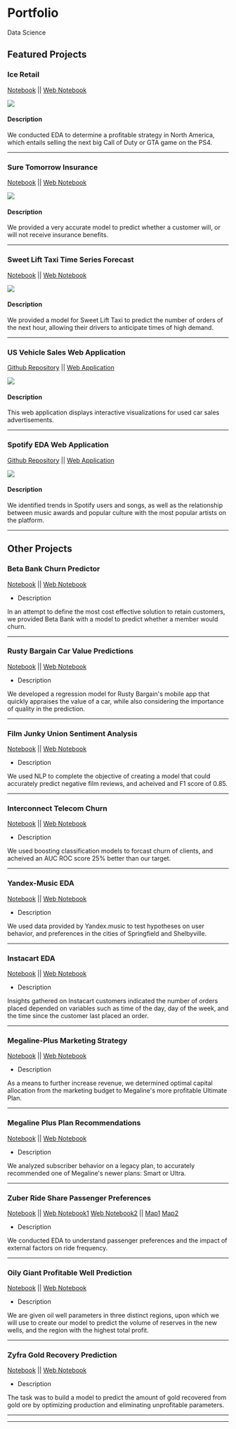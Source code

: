 # Portfolio

Data Science

## Featured Projects

### Ice Retail

[Notebook](https://github.com/jodiambra/ICE-Retail/blob/main/ICE%20Retail%20EDA.ipynb)
||
[Web Notebook](https://jodiambra.github.io/ICE-Retail-EDA/)

<img src="Images/ice8.jpeg?raw=true"/>

#### Description
We conducted EDA to determine a profitable strategy in North America, which entails selling the next big Call of Duty or GTA game on the PS4.

---
### Sure Tomorrow Insurance

[Notebook](https://github.com/jodiambra/Sure-Tomorrow-Insurance/blob/main/Sure%20Tomorrow%20Insurance.ipynb)
||
[Web Notebook](https://jodiambra.github.io/Sure-Tomorrow-Insurance-Benefits-Predictions/)

<img src="Images/sure1.jpeg?raw=true"/>

#### Description
We provided a very accurate model to predict whether a customer will, or will not receive insurance benefits. 

---
### Sweet Lift Taxi Time Series Forecast

[Notebook](https://github.com/jodiambra/Sweet-Lift-Taxi-Time-Series-Predictions/blob/main/Sweet%20Lift%20Time%20Series%20Predictions.ipynb)
||
[Web Notebook](https://jodiambra.github.io/Sweet-Lift-Taxi-Time-Series-Predictions/)

<img src="Images/sweet1.jpeg?raw=true"/>

#### Description
We provided a model for Sweet Lift Taxi to predict the number of orders of the next hour, allowing their drivers to anticipate times of high demand. 

---
### US Vehicle Sales Web Application 

[Github Repository](https://github.com/jodiambra/Software-Development-Tools)
||
[Web Application](https://us-vehicles-sales.onrender.com/)

<img src="Images/cars1.jpg?raw=true"/>


#### Description
This web application displays interactive visualizations for used car sales advertisements. 

---
### Spotify EDA Web Application 

[Github Repository](https://github.com/jodiambra/Spotify)
||
[Web Application](https://spotify-eda.onrender.com)

<img src="Images/spotify1.jpg?raw=true"/>

#### Description

We identified trends in Spotify users and songs, as well as the relationship between music awards and popular culture with the most popular artists on the platform. 

---

## Other Projects


### Beta Bank Churn Predictor

[Notebook](https://github.com/jodiambra/Beta-Bank-Churn-Predictions/blob/main/Beta%20Bank%20Churn.ipynb)
||
[Web Notebook](https://jodiambra.github.io/Beta-Bank-Churn-Predictions/)  

- Description

In an attempt to define the most cost effective solution to retain customers, we provided Beta Bank with a model to predict whether a member would churn. 

---
### Rusty Bargain Car Value Predictions

[Notebook](https://github.com/jodiambra/Rusty-Bargain-Car-Market-Value/blob/main/Rusty%20Bargain.ipynb)
||
[Web Notebook](https://jodiambra.github.io/Rusty-Bargain-Car-Market-Value/)

- Description 

We developed a regression model for Rusty Bargain's mobile app that quickly appraises the value of a car, while also considering the importance of quality in the prediction. 

---
### Film Junky Union Sentiment Analysis

[Notebook](https://github.com/jodiambra/Film-Junky-Union-Sentiment-Analysis/blob/main/Film%20Junky%20Union.ipynb)
||
[Web Notebook](https://jodiambra.github.io/Film-Junky-Union-Sentiment-Analysis/)

- Description 

We used NLP to complete the objective of creating a model that could accurately predict negative film reviews, and acheived and F1 score of 0.85.  

---
### Interconnect Telecom Churn

[Notebook](https://github.com/jodiambra/Interconnect-Telecom-Churn-Predictions/blob/main/telecom.ipynb)
||
[Web Notebook](https://jodiambra.github.io/Interconnect-Telecom-Churn-Predictions/)

- Description 

We used boosting classification models to forcast churn of clients, and acheived an AUC ROC score 25% better than our target. 

---
### Yandex-Music EDA

[Notebook](https://github.com/jodiambra/Yandex-Music/blob/main/Yandex%20Music%20Final.ipynb)
||
[Web Notebook](https://jodiambra.github.io/Yandex-Music-EDA/)

-  Description

We used data provided by Yandex.music to test hypotheses on user behavior, and preferences in the cities of Springfield and Shelbyville. 

---
### Instacart EDA

[Notebook](https://github.com/jodiambra/Instacart-EDA/blob/main/Instacart%20EDA.ipynb)
||
[Web Notebook](https://jodiambra.github.io/Instacart-EDA/)

-  Description

Insights gathered on Instacart customers indicated the number of orders placed depended on variables such as time of the day, day of the week, and the time since the customer last placed an order. 

---
### Megaline-Plus Marketing Strategy

[Notebook](https://github.com/jodiambra/Megaline-Plus/blob/main/Megaline%20EDA.ipynb)
||
[Web Notebook](https://jodiambra.github.io/Megaline-Plus-EDA/)

-  Description

As a means to further increase revenue, we determined optimal capital allocation from the marketing budget to Megaline's more profitable Ultimate Plan. 

---
### Megaline Plus Plan Recommendations

[Notebook](https://github.com/jodiambra/Megaline-Plan-Recommendations/blob/main/Megaline%20Plan%20Recommendations.ipynb)
||
[Web Notebook](https://jodiambra.github.io/Megaline-Plan-Recommendations/)

- Description 

We analyzed subscriber behavior on a legacy plan, to accurately recommended one of Megaline's newer plans: Smart or Ultra. 

---
### Zuber Ride Share Passenger Preferences

[Notebook](https://github.com/jodiambra/Zuber-Web-Scrapping/blob/main/Zuber%20Ride%20Share.ipynb)
||
[Web Notebook1](https://jodiambra.github.io/Zuber-Ride-Duration-Hypothesis-Testing/)
[Web Notebook2](https://jodiambra.github.io/htmls/folium.html)
||
[Map1](https://jodiambra.github.io/htmls/saved_resource.html)
[Map2](https://jodiambra.github.io/htmls/saved_resource(1).html)

- Description 

We conducted EDA to understand passenger preferences and the impact of external factors on ride frequency. 

---
### Oily Giant Profitable Well Prediction

[Notebook](https://github.com/jodiambra/Oily-Giant/blob/main/Oily%20Giant.ipynb)
||
[Web Notebook](https://jodiambra.github.io/Oily-Giant-Profit-Predictions/)

- Description

We are given oil well parameters in three distinct regions, upon which we will use to create our model to predict the volume of reserves in the new wells, and the region with the highest total profit.

---
### Zyfra Gold Recovery Prediction 

[Notebook](https://github.com/jodiambra/Zyfra-Gold-Mining/blob/main/Zyfra%20Machine%20Learning%20Model.ipynb)
||
[Web Notebook](https://jodiambra.github.io/Zyfra-Gold-Recovery-Predictions/)

- Description 

The task was to build a model to predict the amount of gold recovered from gold ore by optimizing production and eliminating unprofitable parameters.


---
---
<p style="font-size:20px"></p>
